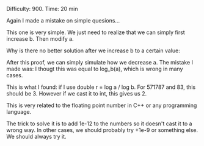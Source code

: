Difficulty: 900. Time: 20 min

Again I made a mistake on simple quesions...

This one is very simple. We just need to realize that we can simply first increase b. Then modify a.

Why is there no better solution after we increase b to a certain value:


After this proof, we can simply simulate how we decrease a. The mistake I made was: I thougt this
was equal to log_b(a), which is wrong in many cases. 

This is what I found: if I use double r = log a / log b. For 571787 and 83, this should be 3. 
However if we cast it to int, this gives us 2.

This is very related to the floating point number in C++ or any programming language. 

The trick to solve it is to add 1e-12 to the numbers so it doesn't cast it to a wrong way. 
In other cases, we should probably try +1e-9 or something else. We should always try it. 
